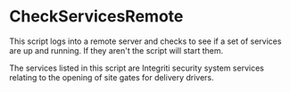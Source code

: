 # CheckServicesRemote
This script logs into a remote server and checks to see if a set of services are up and running. If they aren't the script will start them.

The services listed in this script are Integriti security system services relating to the opening of site gates for delivery drivers.
